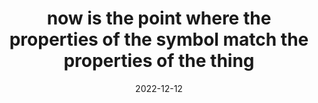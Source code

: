 ---
title: "now is the point where the properties of the symbol match the properties of the thing"
date: 2022-12-12
related:
  - "a thing has no type. Type is defined by the observer."
tags:
  - fragment
---